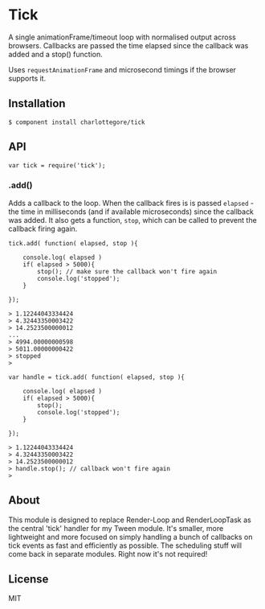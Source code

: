 
# Tick

  A single animationFrame/timeout loop with normalised output across browsers. Callbacks are passed the time elapsed since the callback was added and a stop() function.

  Uses `requestAnimationFrame` and microsecond timings if the browser supports it.

## Installation

    $ component install charlottegore/tick

## API

    var tick = require('tick');

### .add()

  Adds a callback to the loop. When the callback fires is is passed `elapsed` - the time in milliseconds (and if available microseconds) since the callback was added. It also gets a function, `stop`, which can be called to prevent the callback firing again.

    tick.add( function( elapsed, stop ){

    	console.log( elapsed )
    	if( elapsed > 5000){
			stop(); // make sure the callback won't fire again 
			console.log('stopped');   		
    	}

    });

    > 1.12244043334424
    > 4.32443350003422
    > 14.2523500000012
    ...
    > 4994.00000000598
    > 5011.00000000422
    > stopped
    >

    var handle = tick.add( function( elapsed, stop ){

    	console.log( elapsed )
    	if( elapsed > 5000){
			stop(); 
			console.log('stopped');   		
    	}

    });  

    > 1.12244043334424
    > 4.32443350003422
    > 14.2523500000012
    > handle.stop(); // callback won't fire again
    >  

## About

  This module is designed to replace Render-Loop and RenderLoopTask as the central 'tick' handler for my Tween module. It's smaller, more lightweight and more focused on simply handling a bunch of callbacks on tick events as fast and efficiently as possible. The scheduling stuff will come back in separate modules. Right now it's not required!

## License

  MIT
